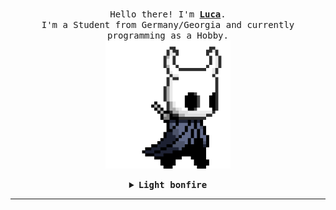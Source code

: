 <p align="center">
  <br>
  <samp>
    Hello there! I'm <b><a rel="nofollow noopener noreferrer" target="_blank" href="#">Luca</a></b>.
    <br>I'm a Student from Germany/Georgia and currently programming as a Hobby.<br>

</samp>

  <img src="https://raw.githubusercontent.com/TanZng/TanZng/master/assets/hollor_knight3.gif" width="200"/>

</p>

<details align="center">

<summary> <b> <samp> Light bonfire </samp></b></summary>
<samp>
 <b><h2 style="color: #fc6203">B O N F I R E &nbsp; L I T !</h2> </b>

<img src="https://raw.githubusercontent.com/TanZng/TanZng/master/assets/bonefire.gif" width="200"/>

Current Project: <a href="https://schuelerzeitung.ge">Die Schuelerzerzeitung - News aus der DIST!</a>

<p align="center">
  <a rel="nofollow noopener noreferrer" target="_blank" href="https://discord.com/users/698196442287833159">
  <img src="https://cdn.icon-icons.com/icons2/1476/PNG/512/discord_101785.png" width="30px" alt="Discord"></a>
</p> 

</samp>
</details>

----
